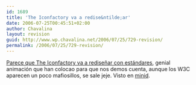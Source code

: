 ```yaml
---
id: 1689
title: 'The Iconfactory va a redise&ntilde;ar'
date: 2006-07-25T00:45:51+02:00
author: Chavalina
layout: revision
guid: http://www.wp.chavalina.net/2006/07/25/729-revision/
permalink: /2006/07/25/729-revision/
---
```

<a href="http://www.iconfactory.com/" target="_blank">Parece que The Iconfactory va a redise&ntilde;ar con estándares</a>, genial animación que han colocao para que nos demos cuenta, aunque los W3C aparecen un poco mafiosillos, se sale jeje. Visto en <a href="http://www.minid.net/2006/07/24/iconfactory-se-renueva/" target="_blank">minid</a>.